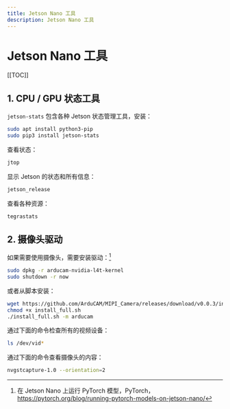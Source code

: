 ```yaml
---
title: Jetson Nano 工具
description: Jetson Nano 工具
---
```


# Jetson Nano 工具

[[TOC]]

## 1. CPU / GPU 状态工具

`jetson-stats` 包含各种 Jetson 状态管理工具，安装：

```bash
sudo apt install python3-pip
sudo pip3 install jetson-stats
```

查看状态：

```bash
jtop
```

显示 Jetson 的状态和所有信息：

```bash
jetson_release
```

查看各种资源：

```bash
tegrastats
```

## 2. 摄像头驱动

如果需要使用摄像头，需要安装驱动：[^1]

[^1]: 在 Jetson Nano 上运行 PyTorch 模型，PyTorch，<https://pytorch.org/blog/running-pytorch-models-on-jetson-nano/>

```bash
sudo dpkg -r arducam-nvidia-l4t-kernel
sudo shutdown -r now
```

或者从脚本安装：

```bash
wget https://github.com/ArduCAM/MIPI_Camera/releases/download/v0.0.3/install_full.sh
chmod +x install_full.sh
./install_full.sh -m arducam
```

通过下面的命令检查所有的视频设备：

```bash
ls /dev/vid*
```

通过下面的命令查看摄像头的内容：

```bash
nvgstcapture-1.0 --orientation=2
```
